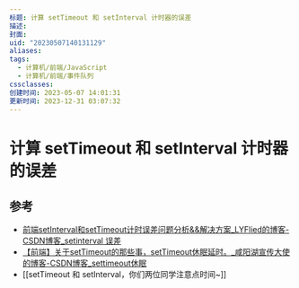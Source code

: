 ```yaml
---
标题: 计算 setTimeout 和 setInterval 计时器的误差
描述: 
封面: 
uid: "20230507140131129"
aliases: 
tags:
  - 计算机/前端/JavaScript
  - 计算机/前端/事件队列
cssclasses: 
创建时间: 2023-05-07 14:01:31
更新时间: 2023-12-31 03:07:32
---
```


# 计算 setTimeout 和 setInterval 计时器的误差

## 参考

- [前端setInterval和setTimeout计时误差问题分析&&解决方案_LYFlied的博客-CSDN博客_setinterval 误差](https://blog.csdn.net/qq_39903567/article/details/115392972)
- [【前端】关于setTimeout的那些事，setTimeout休眠延时。_咸阳湖宣传大使的博客-CSDN博客_settimeout休眠](https://blog.csdn.net/weixin_44201257/article/details/123196921)
- [[setTimeout 和 setInterval，你们两位同学注意点时间~]]
